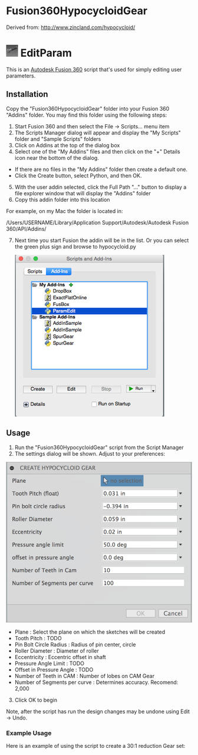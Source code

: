 # Fusion360HypocycloidGear

Derived from: http://www.zincland.com/hypocycloid/

# ![](./resources/32x32.png) EditParam

This is an [Autodesk Fusion 360](http://fusion360.autodesk.com/) script that's used for simply editing user parameters.

## Installation

Copy the "Fusion360HypocycloidGear" folder into your Fusion 360 "Addins" folder. You may find this folder using the following steps:

1. Start Fusion 360 and then select the File -> Scripts... menu item
2. The Scripts Manager dialog will appear and display the "My Scripts" folder and "Sample Scripts" folders
3. Click on Addins at the top of the dialog box
4. Select one of the "My Addins" files and then click on the "+" Details icon near the bottom of the dialog.
  - If there are no files in the "My Addins" folder then create a default one.
  - Click the Create button, select Python, and then OK.
5. With the user addin selected, click the Full Path "..." button to display a file explorer window that will display the "Addins" folder
6. Copy this addin folder into this location

For example, on my Mac the folder is located in:

/Users/USERNAME/Library/Application Support/Autodesk/Autodesk Fusion 360/API/Addins/

7. Next time you start Fusion the addin will be in the list.  Or you can select the green plus sign and browse to hypocycloid.py

    ![Addins Dialog](./resources/AddinsDialog.png)

## Usage

1. Run the "Fusion360HypocycloidGear" script from the Script Manager
2. The settings dialog will be shown.  Adjust to your preferences:

  ![Image of Fusion360HypocycloidGear Dialog](./resources/Fusion360HypocycloidGearDialog.png)

  - Plane : Select the plane on which the sketches will be created
  - Tooth Pitch : TODO
  - Pin Bolt Circle Radius : Radius of pin center, circle
  - Roller Diameter : Diameter of roller
  - Eccentricity : Eccentric offset in shaft 
  - Pressure Angle Limit : TODO
  - Offset in Pressure Angle : TODO
  - Number of Teeth in CAM : Number of lobes on CAM Gear
  - Number of Segments per curve : Determines accuracy. Recomend: 2,000
3. Click OK to begin

Note, after the script has run the design changes may be undone using Edit -> Undo.

### Example Usage

Here is an example of using the script to create a 30:1 reduction Gear set:
